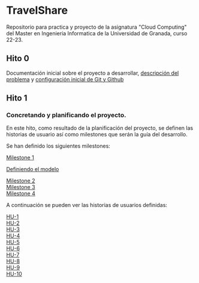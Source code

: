 # TravelShare

Repositorio para practica y proyecto de la asignatura "Cloud Computing" del Master en Ingenieria Informatica de la Universidad de Granada, curso 22-23.

## Hito 0

Documentación inicial sobre el proyecto a desarrollar, [descripción del problema](docs/hito0/descripcion_problema.md) y [configuración inicial de Git y Github](docs/hito0/configuracion_inicial.md)

## Hito 1

### Concretando y planificando el proyecto.

En este hito, como resultado de la planificación del proyecto, se definen las historias de usuario así como milestones que serán la guía del desarrollo.

Se han definido los siguientes milestones:

[Milestone 1](https://github.com/rccarmenaty/TravelShare/milestone/5)

[Definiendo el modelo](https://github.com/rccarmenaty/TravelShare/blob/hito1/docs/hito1/modelo.md)

[Milestone 2](https://github.com/rccarmenaty/TravelShare/milestone/2)  
[Milestone 3](https://github.com/rccarmenaty/TravelShare/milestone/3)  
[Milestone 4](https://github.com/rccarmenaty/TravelShare/milestone/4)

A continuación se pueden ver las historias de usuarios definidas:

[HU-1](https://github.com/rccarmenaty/TravelShare/issues/1)  
[HU-2](https://github.com/rccarmenaty/TravelShare/issues/2)  
[HU-3](https://github.com/rccarmenaty/TravelShare/issues/3)  
[HU-4](https://github.com/rccarmenaty/TravelShare/issues/4)  
[HU-5](https://github.com/rccarmenaty/TravelShare/issues/5)  
[HU-6](https://github.com/rccarmenaty/TravelShare/issues/6)  
[HU-7](https://github.com/rccarmenaty/TravelShare/issues/7)  
[HU-8](https://github.com/rccarmenaty/TravelShare/issues/8)  
[HU-9](https://github.com/rccarmenaty/TravelShare/issues/9)  
[HU-10](https://github.com/rccarmenaty/TravelShare/issues/10)
